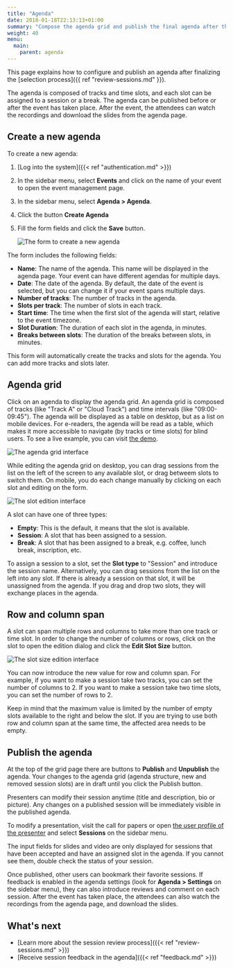 ```yaml
---
title: "Agenda"
date: 2018-01-18T22:13:13+01:00
summary: "Compose the agenda grid and publish the final agenda after the session selection process is complete."
weight: 40
menu:
  main:
    parent: agenda
---
```


This page explains how to configure and publish an agenda after finalizing the [selection process]({{ ref "review-sessions.md" }}).

The agenda is composed of tracks and time slots, and each slot can be assigned to a session or a break. The agenda can be published before or after the event has taken place. After the event, the attendees can watch the recordings and download the slides from the agenda page.

## Create a new agenda

To create a new agenda:

1. [Log into the system]({{< ref "authentication.md" >}})
1. In the sidebar menu, select **Events** and click on the name of your event to open the event management page.
1. In the sidebar menu, select **Agenda > Agenda**.
1. Click the button **Create Agenda**
1. Fill the form fields and click the **Save** button.

   ![The form to create a new agenda](/img/screenshots/agenda/agenda-create.avif)

The form includes the following fields:

- **Name**: The name of the agenda. This name will be displayed in the agenda page. Your event can have different agendas for multiple days.
- **Date**: The date of the agenda. By default, the date of the event is selected, but you can change it if your event spans multiple days.
- **Number of tracks**: The number of tracks in the agenda.
- **Slots per track**: The number of slots in each track.
- **Start time**: The time when the first slot of the agenda will start, relative to the event timezone.
- **Slot Duration**: The duration of each slot in the agenda, in minutes.
- **Breaks between slots**: The duration of the breaks between slots, in minutes.

This form will automatically create the tracks and slots for the agenda. You can add more tracks and slots later.

## Agenda grid

Click on an agenda to display the agenda grid. An agenda grid is composed of tracks (like "Track A" or "Cloud Track") and time intervals (like "09:00-09:45"). The agenda will be displayed as a table on desktop, but as a list on mobile devices. For e-readers, the agenda will be read as a table, which makes it more accessible to navigate (by tracks or time slots) for blind users. To see a live example, you can visit [the demo](https://koliseo.com/demo).

![The agenda grid interface](/img/screenshots/agenda/agenda-grid.avif)

While editing the agenda grid on desktop, you can drag sessions from the list on the left of the screen to any available slot, or drag betweem slots to switch them. On mobile, you do each change manually by clicking on each slot and editing on the form.

![The slot edition interface](/img/screenshots/agenda/slot-edit.avif)

A slot can have one of three types:

- **Empty**: This is the default, it means that the slot is available.
- **Session**: A slot that has been assigned to a session.
- **Break**: A slot that has been assigned to a break, e.g. coffee, lunch break, inscription, etc.

To assign a session to a slot, set the **Slot type** to "Session" and introduce the session name. Alternatively, you can drag sessions from the list on the left into any slot. If there is already a session on that slot, it will be unassigned from the agenda. If you drag and drop two slots, they will exchange places in the agenda.

## Row and column span

A slot can span multiple rows and columns to take more than one track or time slot. In order to change the number of columns or rows, click on the slot to open the edition dialog and click the **Edit Slot Size** button.

![The slot size edition interface](/img/screenshots/agenda/slot-edit-size.avif)

You can now introduce the new value for row and column span. For example, if you want to make a session take two tracks, you can set the number of columns to 2. If you want to make a session take two time slots, you can set the number of rows to 2.

Keep in mind that the maximum value is limited by the number of empty slots available to the right and below the slot. If you are trying to use both row and column span at the same time, the affected area needs to be empty.

## Publish the agenda

At the top of the grid page there are buttons to **Publish** and **Unpublish** the agenda. Your changes to the agenda grid (agenda structure, new and removed session slots) are in draft until you click the Publish button.

Presenters can modify their session anytime (title and description, bio or picture). Any changes on a published session will be immediately visible in the published agenda.

To modify a presentation, visit the call for papers or open [the user profile of the presenter](https://www.koliseo.com/me) and select **Sessions** on the sidebar menu.

The input fields for slides and video are only displayed for sessions that have been accepted and have an assigned slot in the agenda. If you cannot see them, double check the status of your session.

Once published, other users can bookmark their favorite sessions. If feedback is enabled in the agenda settings (look for **Agenda > Settings** on the sidebar menu), they can also introduce reviews and comment on each session. After the event has taken place, the attendees can also watch the recordings from the agenda page, and download the slides.

## What's next

- [Learn more about the session review process]({{< ref "review-sessions.md" >}})
- [Receive session feedback in the agenda]({{< ref "feedback.md" >}})
